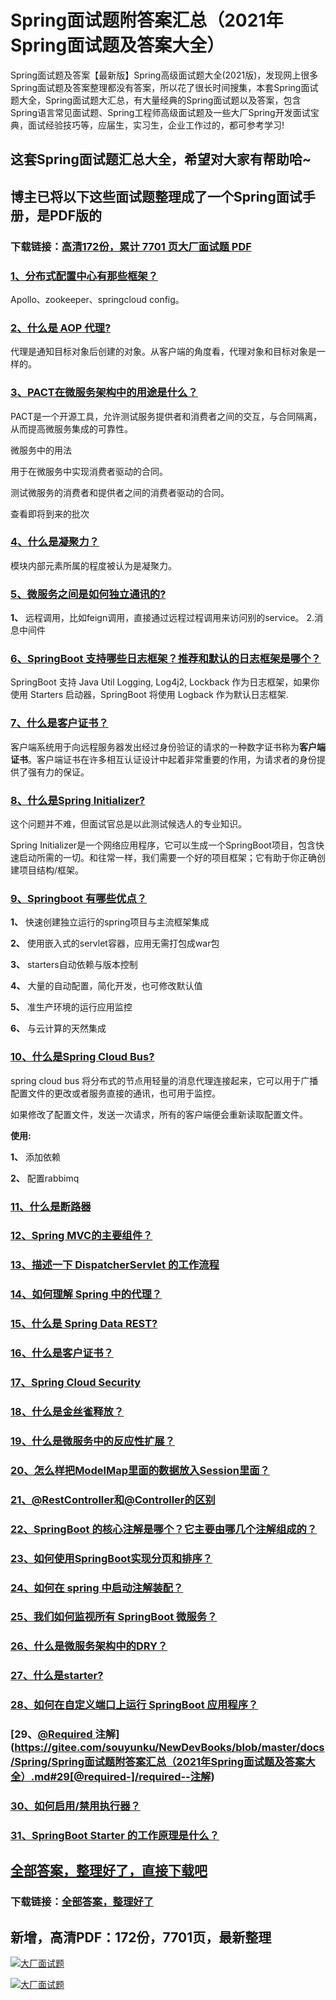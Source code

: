 # Spring面试题附答案汇总（2021年Spring面试题及答案大全）

Spring面试题及答案【最新版】Spring高级面试题大全(2021版)，发现网上很多Spring面试题及答案整理都没有答案，所以花了很长时间搜集，本套Spring面试题大全，Spring面试题大汇总，有大量经典的Spring面试题以及答案，包含Spring语言常见面试题、Spring工程师高级面试题及一些大厂Spring开发面试宝典，面试经验技巧等，应届生，实习生，企业工作过的，都可参考学习!

## 这套Spring面试题汇总大全，希望对大家有帮助哈~ 

## 博主已将以下这些面试题整理成了一个Spring面试手册，是PDF版的

### 下载链接：[高清172份，累计 7701 页大厂面试题  PDF](https://github.com/javatechnorth/javanorth-itbooks/blob/master/docs/index.md)


### [1、分布式配置中心有那些框架？](https://gitee.com/souyunku/NewDevBooks/blob/master/docs/Spring/Spring面试题附答案汇总（2021年Spring面试题及答案大全）.md#1分布式配置中心有那些框架)  


Apollo、zookeeper、springcloud config。


### [2、什么是 AOP 代理?](https://gitee.com/souyunku/NewDevBooks/blob/master/docs/Spring/Spring面试题附答案汇总（2021年Spring面试题及答案大全）.md#2什么是-aop-代理)  


代理是通知目标对象后创建的对象。从客户端的角度看，代理对象和目标对象是一样的。


### [3、PACT在微服务架构中的用途是什么？](https://gitee.com/souyunku/NewDevBooks/blob/master/docs/Spring/Spring面试题附答案汇总（2021年Spring面试题及答案大全）.md#3pact在微服务架构中的用途是什么)  


PACT是一个开源工具，允许测试服务提供者和消费者之间的交互，与合同隔离，从而提高微服务集成的可靠性。

微服务中的用法

用于在微服务中实现消费者驱动的合同。

测试微服务的消费者和提供者之间的消费者驱动的合同。

查看即将到来的批次


### [4、什么是凝聚力？](https://gitee.com/souyunku/NewDevBooks/blob/master/docs/Spring/Spring面试题附答案汇总（2021年Spring面试题及答案大全）.md#4什么是凝聚力)  


模块内部元素所属的程度被认为是凝聚力。


### [5、微服务之间是如何独立通讯的?](https://gitee.com/souyunku/NewDevBooks/blob/master/docs/Spring/Spring面试题附答案汇总（2021年Spring面试题及答案大全）.md#5微服务之间是如何独立通讯的)  


**1、** 远程调用，比如feign调用，直接通过远程过程调用来访问别的service。 2.消息中间件


### [6、SpringBoot 支持哪些日志框架？推荐和默认的日志框架是哪个？](https://gitee.com/souyunku/NewDevBooks/blob/master/docs/Spring/Spring面试题附答案汇总（2021年Spring面试题及答案大全）.md#6springboot-支持哪些日志框架推荐和默认的日志框架是哪个)  


SpringBoot 支持 Java Util Logging, Log4j2, Lockback 作为日志框架，如果你使用 Starters 启动器，SpringBoot 将使用 Logback 作为默认日志框架.


### [7、什么是客户证书？](https://gitee.com/souyunku/NewDevBooks/blob/master/docs/Spring/Spring面试题附答案汇总（2021年Spring面试题及答案大全）.md#7什么是客户证书)  


客户端系统用于向远程服务器发出经过身份验证的请求的一种数字证书称为**客户端证书**。客户端证书在许多相互认证设计中起着非常重要的作用，为请求者的身份提供了强有力的保证。


### [8、什么是Spring Initializer?](https://gitee.com/souyunku/NewDevBooks/blob/master/docs/Spring/Spring面试题附答案汇总（2021年Spring面试题及答案大全）.md#8什么是spring-initializer)  


这个问题并不难，但面试官总是以此测试候选人的专业知识。

Spring Initializer是一个网络应用程序，它可以生成一个SpringBoot项目，包含快速启动所需的一切。和往常一样，我们需要一个好的项目框架；它有助于你正确创建项目结构/框架。


### [9、Springboot 有哪些优点？](https://gitee.com/souyunku/NewDevBooks/blob/master/docs/Spring/Spring面试题附答案汇总（2021年Spring面试题及答案大全）.md#9springboot-有哪些优点)  


**1、** 快速创建独立运行的spring项目与主流框架集成

**2、** 使用嵌入式的servlet容器，应用无需打包成war包

**3、** starters自动依赖与版本控制

**4、** 大量的自动配置，简化开发，也可修改默认值

**5、** 准生产环境的运行应用监控

**6、** 与云计算的天然集成


### [10、什么是Spring Cloud Bus?](https://gitee.com/souyunku/NewDevBooks/blob/master/docs/Spring/Spring面试题附答案汇总（2021年Spring面试题及答案大全）.md#10什么是spring-cloud-bus)  


spring cloud bus 将分布式的节点用轻量的消息代理连接起来，它可以用于广播配置文件的更改或者服务直接的通讯，也可用于监控。

如果修改了配置文件，发送一次请求，所有的客户端便会重新读取配置文件。

**使用:**

**1、** 添加依赖

**2、** 配置rabbimq


### [11、什么是断路器](https://gitee.com/souyunku/NewDevBooks/blob/master/docs/Spring/Spring面试题附答案汇总（2021年Spring面试题及答案大全）.md#11什么是断路器)  

### [12、Spring MVC的主要组件？](https://gitee.com/souyunku/NewDevBooks/blob/master/docs/Spring/Spring面试题附答案汇总（2021年Spring面试题及答案大全）.md#12spring-mvc的主要组件)  

### [13、描述一下 DispatcherServlet 的工作流程](https://gitee.com/souyunku/NewDevBooks/blob/master/docs/Spring/Spring面试题附答案汇总（2021年Spring面试题及答案大全）.md#13描述一下-dispatcherservlet-的工作流程)  

### [14、如何理解 Spring 中的代理？](https://gitee.com/souyunku/NewDevBooks/blob/master/docs/Spring/Spring面试题附答案汇总（2021年Spring面试题及答案大全）.md#14如何理解-spring-中的代理)  

### [15、什么是 Spring Data REST?](https://gitee.com/souyunku/NewDevBooks/blob/master/docs/Spring/Spring面试题附答案汇总（2021年Spring面试题及答案大全）.md#15什么是-spring-data-rest)  

### [16、什么是客户证书？](https://gitee.com/souyunku/NewDevBooks/blob/master/docs/Spring/Spring面试题附答案汇总（2021年Spring面试题及答案大全）.md#16什么是客户证书)  

### [17、Spring Cloud Security](https://gitee.com/souyunku/NewDevBooks/blob/master/docs/Spring/Spring面试题附答案汇总（2021年Spring面试题及答案大全）.md#17spring-cloud-security)  

### [18、什么是金丝雀释放？](https://gitee.com/souyunku/NewDevBooks/blob/master/docs/Spring/Spring面试题附答案汇总（2021年Spring面试题及答案大全）.md#18什么是金丝雀释放)  

### [19、什么是微服务中的反应性扩展？](https://gitee.com/souyunku/NewDevBooks/blob/master/docs/Spring/Spring面试题附答案汇总（2021年Spring面试题及答案大全）.md#19什么是微服务中的反应性扩展)  

### [20、怎么样把ModelMap里面的数据放入Session里面？](https://gitee.com/souyunku/NewDevBooks/blob/master/docs/Spring/Spring面试题附答案汇总（2021年Spring面试题及答案大全）.md#20怎么样把modelmap里面的数据放入session里面)  

### [21、@RestController和@Controller的区别](https://gitee.com/souyunku/NewDevBooks/blob/master/docs/Spring/Spring面试题附答案汇总（2021年Spring面试题及答案大全）.md#21@restcontroller和@controller的区别)  

### [22、SpringBoot 的核心注解是哪个？它主要由哪几个注解组成的？](https://gitee.com/souyunku/NewDevBooks/blob/master/docs/Spring/Spring面试题附答案汇总（2021年Spring面试题及答案大全）.md#22springboot-的核心注解是哪个它主要由哪几个注解组成的)  

### [23、如何使用SpringBoot实现分页和排序？](https://gitee.com/souyunku/NewDevBooks/blob/master/docs/Spring/Spring面试题附答案汇总（2021年Spring面试题及答案大全）.md#23如何使用springboot实现分页和排序)  

### [24、如何在 spring 中启动注解装配？](https://gitee.com/souyunku/NewDevBooks/blob/master/docs/Spring/Spring面试题附答案汇总（2021年Spring面试题及答案大全）.md#24如何在-spring-中启动注解装配)  

### [25、我们如何监视所有 SpringBoot 微服务？](https://gitee.com/souyunku/NewDevBooks/blob/master/docs/Spring/Spring面试题附答案汇总（2021年Spring面试题及答案大全）.md#25我们如何监视所有-springboot-微服务)  

### [26、什么是微服务架构中的DRY？](https://gitee.com/souyunku/NewDevBooks/blob/master/docs/Spring/Spring面试题附答案汇总（2021年Spring面试题及答案大全）.md#26什么是微服务架构中的dry)  

### [27、什么是starter?](https://gitee.com/souyunku/NewDevBooks/blob/master/docs/Spring/Spring面试题附答案汇总（2021年Spring面试题及答案大全）.md#27什么是starter)  

### [28、如何在自定义端口上运行 SpringBoot 应用程序？](https://gitee.com/souyunku/NewDevBooks/blob/master/docs/Spring/Spring面试题附答案汇总（2021年Spring面试题及答案大全）.md#28如何在自定义端口上运行-springboot-应用程序)  

### [29、[@Required ](/Required ) 注解](https://gitee.com/souyunku/NewDevBooks/blob/master/docs/Spring/Spring面试题附答案汇总（2021年Spring面试题及答案大全）.md#29[@required-]/required--注解)  

### [30、如何启用/禁用执行器？](https://gitee.com/souyunku/NewDevBooks/blob/master/docs/Spring/Spring面试题附答案汇总（2021年Spring面试题及答案大全）.md#30如何启用/禁用执行器)  

### [31、SpringBoot Starter 的工作原理是什么？](https://gitee.com/souyunku/NewDevBooks/blob/master/docs/Spring/Spring面试题附答案汇总（2021年Spring面试题及答案大全）.md#31springboot-starter-的工作原理是什么)  





## [全部答案，整理好了，直接下载吧](https://gitee.com/souyunku/DevBooks/blob/master/docs/daan.md)

### 下载链接：[全部答案，整理好了](https://gitee.com/souyunku/NewDevBooks/blob/master/docs/daan.md)




## 新增，高清PDF：172份，7701页，最新整理

[![大厂面试题](https://www.souyunku.com/wp-content/uploads/weixin/mst.png "架构师专栏")](https://www.souyunku.com/wp-content/uploads/weixin/githup-weixin.png "架构师专栏")

[![大厂面试题](https://www.souyunku.com/wp-content/uploads/weixin/githup-weixin.png "架构师专栏")](https://www.souyunku.com/wp-content/uploads/weixin/githup-weixin.png "架构师专栏")
